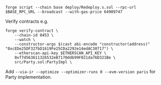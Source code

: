 ```
forge script --chain base deploy/Redeploy.s.sol --rpc-url $BASE_RPC_URL --broadcast --with-gas-price 64909747
```

Verify contracts e.g.
```
forge verify-contract \
    --chain-id 8453 \
    --watch \
    --constructor-args $(cast abi-encode "constructor(address)" "0xcEDe25DF327bD1619Fe25CDa2292e14edAC30717") \
    --etherscan-api-key $ETHERSCAN_API_KEY \
    0xf7d563611326532eB7170ddb99F021da76D321Be \
    src/Party.sol:PartyImpl \
```

Add `--via-ir --optimize --optimizer-runs 0 --evm-version paris` for Party implementation.
